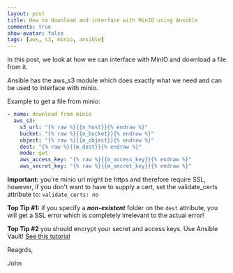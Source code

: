 ```yaml
---
layout: post
title: How to download and interface with MinIO using Ansible
comments: true
show-avatar: false
tags: [aws, s3, minio, ansible]
---
```


In this post, we look at how we can interface with MinIO and download a file from it.

Ansible has the aws_s3 module which does exactly what we need and can be used to interface with minio.

Example to get a file from minio:
```yaml
- name: download from minio
  aws_s3:
    s3_url: "{% raw %}{{m_host}}{% endraw %}"
    bucket: "{% raw %}{{m_bucket}}{% endraw %}"
    object: "{% raw %}{{m_object}}{% endraw %}"
    dest: "{% raw %}{{m_dest}}{% endraw %}"
    mode: get
    aws_access_key: "{% raw %}{{m_access_key}}{% endraw %}"
    aws_secret_key: "{% raw %}{{m_secret_key}}{% endraw %}"
```

**Important:** you're minio url might be https and therefore require SSL,
however, if you don't want to have to supply a cert, set the validate_certs 
attribute to: ```validate_certs: no```

**Top Tip #1:** if you specify a ***non-existent*** folder on the ```dest``` 
attribute, you will get a SSL error which is completely irrelevant to the 
actual error!

**Top Tip #2** you should encrypt your secret and access keys. Use Ansible 
Vault! [See this tutorial](/2020-03-04-how-to-encrypt-your-ansible-vars-with-ansible-vault)

Reagrds,

John